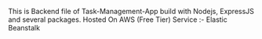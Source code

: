 This is Backend file of Task-Management-App build with Nodejs, ExpressJS and several packages.
Hosted On AWS (Free Tier) Service :- Elastic Beanstalk
